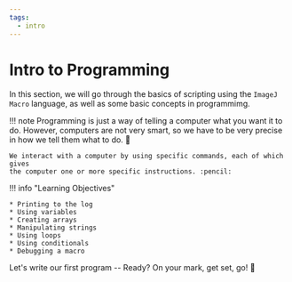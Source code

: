 ```yaml
---
tags:
  - intro
---
```

# Intro to Programming

In this section, we will go through the basics of scripting using the `ImageJ
Macro` language, as well as some basic concepts in programmimg.

!!! note
    Programming is just a way of telling a computer what you want it to do.
    However, computers are not very smart, so we have to be very precise in how
    we tell them what to do. :robot:

    We interact with a computer by using specific commands, each of which gives
    the computer one or more specific instructions. :pencil:

!!! info "Learning Objectives"

    * Printing to the log
    * Using variables
    * Creating arrays
    * Manipulating strings
    * Using loops
    * Using conditionals
    * Debugging a macro

Let's write our first program -- Ready? On your mark, get set, go! :rocket:
